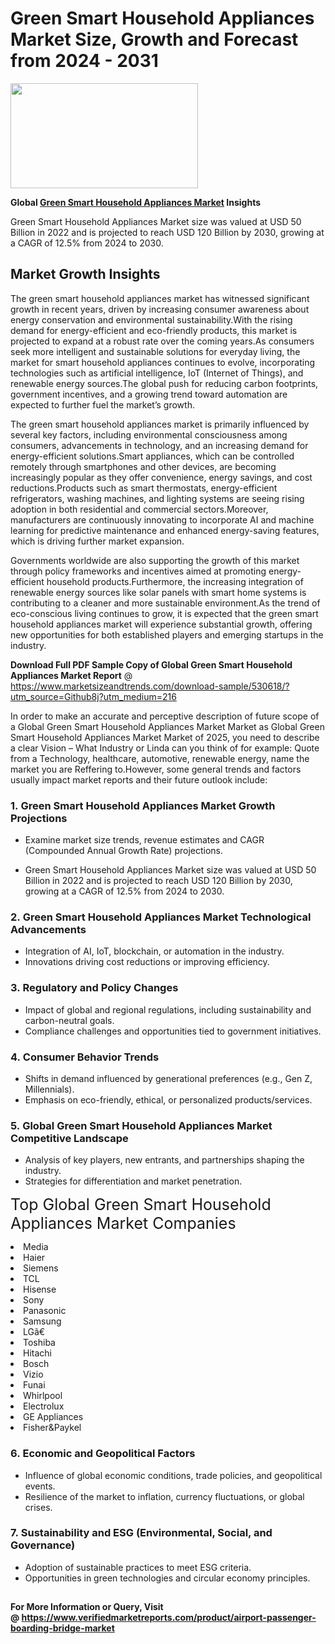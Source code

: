 <H1>Green Smart Household Appliances Market Size, Growth and Forecast from 2024 - 2031</H1><img class="aligncenter size-medium wp-image-584254" src="https://thirdeyenews.in/wp-content/uploads/2024/09/Global-Market-Research-300x168.jpeg" alt="" width="300" height="168" /><p><strong>Global&nbsp;<a href="https://www.marketsizeandtrends.com/download-sample/530618/?utm_source=Github8j?utm_medium=216">Green Smart Household Appliances Market</a> Insights</strong></p><p>Green Smart Household Appliances Market size was valued at USD 50 Billion in 2022 and is projected to reach USD 120 Billion by 2030, growing at a CAGR of 12.5% from 2024 to 2030.</p><p><h2>Market Growth Insights</h2> <p>The green smart household appliances market has witnessed significant growth in recent years, driven by increasing consumer awareness about energy conservation and environmental sustainability.With the rising demand for energy-efficient and eco-friendly products, this market is projected to expand at a robust rate over the coming years.As consumers seek more intelligent and sustainable solutions for everyday living, the market for smart household appliances continues to evolve, incorporating technologies such as artificial intelligence, IoT (Internet of Things), and renewable energy sources.The global push for reducing carbon footprints, government incentives, and a growing trend toward automation are expected to further fuel the market’s growth.</p> <p>The green smart household appliances market is primarily influenced by several key factors, including environmental consciousness among consumers, advancements in technology, and an increasing demand for energy-efficient solutions.Smart appliances, which can be controlled remotely through smartphones and other devices, are becoming increasingly popular as they offer convenience, energy savings, and cost reductions.Products such as smart thermostats, energy-efficient refrigerators, washing machines, and lighting systems are seeing rising adoption in both residential and commercial sectors.Moreover, manufacturers are continuously innovating to incorporate AI and machine learning for predictive maintenance and enhanced energy-saving features, which is driving further market expansion.</p> <p>Governments worldwide are also supporting the growth of this market through policy frameworks and incentives aimed at promoting energy-efficient household products.Furthermore, the increasing integration of renewable energy sources like solar panels with smart home systems is contributing to a cleaner and more sustainable environment.As the trend of eco-conscious living continues to grow, it is expected that the green smart household appliances market will experience substantial growth, offering new opportunities for both established players and emerging startups in the industry.</p> <p></p><p><span class=""><strong>Download Full PDF Sample Copy of Global Green Smart Household Appliances Market Report</strong> @ <a href="https://www.marketsizeandtrends.com/download-sample/530618/?utm_source=Github8j?utm_medium=216" target="_blank">https://www.marketsizeandtrends.com/download-sample/530618/?utm_source=Github8j?utm_medium=216</a></span></p><p>In order to make an accurate and perceptive description of future scope of a Global&nbsp;Green Smart Household Appliances Market Market as Global&nbsp;Green Smart Household Appliances Market Market of 2025, you need to describe a clear Vision &ndash; What Industry or Linda can you think of for example: Quote from a Technology, healthcare, automotive, renewable energy, name the market you are Reffering to.However, some general trends and factors usually impact market reports and their future outlook include:</p><h3>1.&nbsp;<strong>Green Smart Household Appliances Market Growth Projections</strong></h3><ul><li>Examine market size trends, revenue estimates and CAGR (Compounded Annual Growth Rate) projections.</li><li><p>Green Smart Household Appliances Market size was valued at USD 50 Billion in 2022 and is projected to reach USD 120 Billion by 2030, growing at a CAGR of 12.5% from 2024 to 2030.</p></li></ul><h3>2.&nbsp;<strong>Green Smart Household Appliances Market Technological Advancements</strong></h3><ul><li>Integration of AI, IoT, blockchain, or automation in the industry.</li><li>Innovations driving cost reductions or improving efficiency.</li></ul><h3>3.&nbsp;<strong>Regulatory and Policy Changes</strong></h3><ul><li>Impact of global and regional regulations, including sustainability and carbon-neutral goals.</li><li>Compliance challenges and opportunities tied to government initiatives.</li></ul><h3>4.&nbsp;<strong>Consumer Behavior Trends</strong></h3><ul><li>Shifts in demand influenced by generational preferences (e.g., Gen Z, Millennials).</li><li>Emphasis on eco-friendly, ethical, or personalized products/services.</li></ul><h3>5.&nbsp;<strong>Global Green Smart Household Appliances Market Competitive Landscape</strong></h3><ul><li>Analysis of key players, new entrants, and partnerships shaping the industry.</li><li>Strategies for differentiation and market penetration.</li></ul><p data-pm-slice="1 1 []"><span style="color: inherit; font-family: inherit; font-size: 25px;">Top Global Green Smart Household Appliances Market Companies</span></p><div class="" data-test-id=""><p><li>Media</li><li> Haier</li><li> Siemens</li><li> TCL</li><li> Hisense</li><li> Sony</li><li> Panasonic</li><li> Samsung</li><li> LGã€</li><li> Toshiba</li><li> Hitachi</li><li> Bosch</li><li> Vizio</li><li> Funai</li><li> Whirlpool</li><li> Electrolux</li><li> GE Appliances</li><li> Fisher&Paykel</li></p></div><h3>6.&nbsp;<strong>Economic and Geopolitical Factors</strong></h3><ul><li>Influence of global economic conditions, trade policies, and geopolitical events.</li><li>Resilience of the market to inflation, currency fluctuations, or global crises.</li></ul><h3>7.&nbsp;<strong>Sustainability and ESG (Environmental, Social, and Governance)</strong></h3><ul><li>Adoption of sustainable practices to meet ESG criteria.</li><li>Opportunities in green technologies and circular economy principles.</li></ul><h2><strong style="font-size: 14px;">For More Information or Query, Visit @&nbsp;</strong><a style="background-color: #ffffff; font-size: 14px;" href="https://www.marketsizeandtrends.com/report/green-smart-household-appliances-market/" target="_blank">https://www.verifiedmarketreports.com/product/airport-passenger-boarding-bridge-market</a></h2>